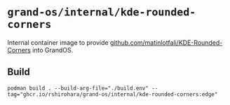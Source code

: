 # `grand-os/internal/kde-rounded-corners`

Internal container image to provide
[github.com/matinlotfali/KDE-Rounded-Corners](https://github.com/matinlotfali/KDE-Rounded-Corners)
into GrandOS.

## Build

```shell
podman build . --build-arg-file="./build.env" --tag="ghcr.io/rshirohara/grand-os/internal/kde-rounded-corners:edge"
```
